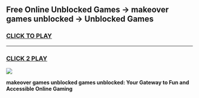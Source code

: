 
## Free Online Unblocked Games → makeover games unblocked → Unblocked Games
<h3>
<a href="https://premium.freeplayer.one?title=makeover_games_unblocked&ref=21F">CLICK TO PLAY</a></h3>
<hr>

<h3>
<a href="https://premium.freeplayer.one?title=makeover_games_unblocked&ref=21F">CLICK 2 PLAY</a>
  
</h3>

<a href="https://premium.freeplayer.one?title=makeover_games_unblocked&ref=21F/"><img src="https://clearcache.store/games.png"></a>


**makeover games unblocked games unblocked: Your Gateway to Fun and Accessible Online Gaming**

